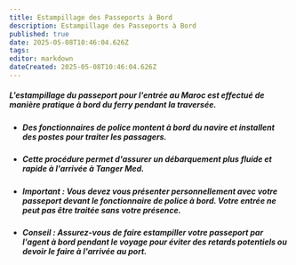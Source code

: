 ```yaml
---
title: Estampillage des Passeports à Bord
description: Estampillage des Passeports à Bord
published: true
date: 2025-05-08T10:46:04.626Z
tags: 
editor: markdown
dateCreated: 2025-05-08T10:46:04.626Z
---
```


##### L'estampillage du passeport pour l'entrée au Maroc est effectué de manière pratique **à bord du ferry pendant la traversée**.

  * ##### Des fonctionnaires de police montent à bord du navire et installent des postes pour traiter les passagers.

  * ##### Cette procédure permet d'assurer un débarquement plus fluide et rapide à l'arrivée à Tanger Med.

  * ##### **Important :** Vous devez vous présenter personnellement avec votre passeport devant le fonctionnaire de police à bord. Votre entrée ne peut pas être traitée sans votre présence.

  * ##### **Conseil :** Assurez-vous de faire estampiller votre passeport par l'agent à bord pendant le voyage pour éviter des retards potentiels ou devoir le faire à l'arrivée au port.